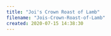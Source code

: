 ```yaml
---
title: "Joi's Crown Roast of Lamb"
filename: "Jois-Crown-Roast-of-Lamb"
created: 2020-07-15 14:38:30
---
```


